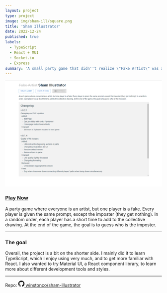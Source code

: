 ```yaml
---
layout: project
type: project
image: img/sham-ill/square.png
title: 'Sham Illustrator'
date: 2022-12-24
published: true
labels:
  - TypeScript
  - React + MUI
  - Socket.io
  - Express
summary: 'A small party game that didn''t realize \"Fake Artist\" was already taken.'
---
```


<img class='' src='../img/sham-ill/home.png'>

### <a class='img-fluid' href="https://sham-illustrator.onrender.com/" target="_blank" style='text-decoration:underline'>Play Now</a>

A party game where everyone is an artist, but one player is a fake. Every player is given the same prompt, except the imposter (they get nothing). In a random order, each player has a short time to add to the collective drawing. At the end of the game, the goal is to guess who is the imposter.

---

### The goal

Overall, the project is a bit on the shorter side. I mainly did it to learn TypeScript, which I enjoy using very much, and to get more familiar with React. I also wanted to try Material UI, a React component library, to learn more about different development tools and styles.

---

Repo: <a href="https://github.com/winstonco/sham-illustrator"><svg xmlns="http://www.w3.org/2000/svg" width="20" height="20" fill="currentColor" class="bi bi-github mx-1" viewBox="0 0 16 16"><path d="M8 0C3.58 0 0 3.58 0 8c0 3.54 2.29 6.53 5.47 7.59.4.07.55-.17.55-.38 0-.19-.01-.82-.01-1.49-2.01.37-2.53-.49-2.69-.94-.09-.23-.48-.94-.82-1.13-.28-.15-.68-.52-.01-.53.63-.01 1.08.58 1.23.82.72 1.21 1.87.87 2.33.66.07-.52.28-.87.51-1.07-1.78-.2-3.64-.89-3.64-3.95 0-.87.31-1.59.82-2.15-.08-.2-.36-1.02.08-2.12 0 0 .67-.21 2.2.82.64-.18 1.32-.27 2-.27.68 0 1.36.09 2 .27 1.53-1.04 2.2-.82 2.2-.82.44 1.1.16 1.92.08 2.12.51.56.82 1.27.82 2.15 0 3.07-1.87 3.75-3.65 3.95.29.25.54.73.54 1.48 0 1.07-.01 1.93-.01 2.2 0 .21.15.46.55.38A8.012 8.012 0 0 0 16 8c0-4.42-3.58-8-8-8z"></path></svg> winstonco/sham-illustrator </a>
